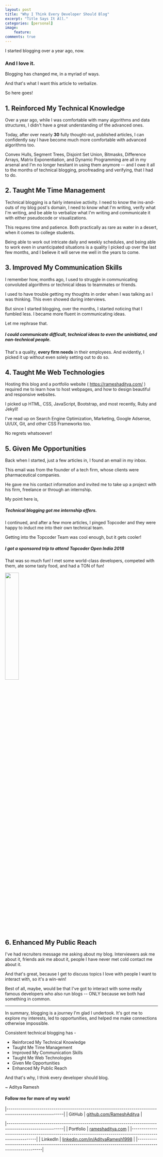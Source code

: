 ```yaml
---
layout: post
title: "Why I Think Every Developer Should Blog"
excerpt: "Title Says It All."
categories: [personal]
image:
    feature: 
comments: true
---
```


I started blogging over a year ago, now.
### And I love it.
Blogging has changed me, in a myriad of ways.

And that's what I want this article to verbalize.

So here goes!

## 1. Reinforced My Technical Knowledge
Over a year ago, while I was comfortable with many algorithms and data structures, I didn't have a great understanding of the advanced ones.

Today, after over nearly **30** fully thought-out, published articles, I can confidently say I have become much more comfortable with advanced algorithms too.

Convex Hulls, Segment Trees, Disjoint Set Union, Bitmasks, Difference Arrays, Matrix Exponentiation, and Dynamic Programming are all in my arsenal and I'm no longer hesitant in using them anymore -- and I owe it all to the months of technical blogging, proofreading and verifying, that I had to do.

## 2. Taught Me Time Management
Technical blogging is a fairly intensive activity. I need to know the ins-and-outs of my blog post's domain, I need to know what I'm writing, verify what I'm writing, and be able to verbalize what I'm writing and communicate it with either pseudocode or visualizations.

This requres time and patience. Both practically as rare as water in a desert, when it comes to college students.

Being able to work out intricate daily and weekly schedules, and being able to work even in unanticipated situations is a quality I picked up over the last few months, and I believe it will serve me well in the years to come.  


## 3. Improved My Communication Skills
I remember how, months ago, I used to struggle in communicating convoluted algorithms or technical ideas to teammates or friends. 

I used to have trouble getting my thoughts in order when I was talking as I was thinking. This even showed during interviews.

But since I started blogging, over the months, I started noticing that I fumbled less. I became more fluent in communicating ideas.

Let me rephrase that.

##### I could communicate difficult, technical ideas to even the uninitiated, and non-technical people.

That's a quality, **every firm needs** in their employees. And evidently, I picked it up without even solely setting out to do so.   


## 4. Taught Me Web Technologies

Hosting this blog and a portfolio website ( <a href="https://rameshaditya.com" target="_blank">https://rameshaditya.com/ </a>) required me to learn how to host webpages, and how to design beautiful and responsive websites.  

I picked up HTML, CSS, JavaScript, Bootstrap, and most recently, Ruby and Jekyll!

I've read up on Search Engine Optimization, Marketing, Google Adsense, UI/UX, Git, and other CSS Frameworks too.

No regrets whatsoever! 


## 5. Given Me Opportunities
Back when I started, just a few articles in, I found an email in my inbox. 

This email was from the founder of a tech firm, whose clients were pharmaceutical companies.

He gave me his contact information and invited me to take up a project with his firm, freelance or through an internship.

My point here is, 

##### Technical blogging got me internship offers.

I continued, and after a few more articles, I pinged Topcoder and they were happy to induct me into their own technical team.

Getting into the Topcoder Team was cool enough, but it gets cooler! 

##### I got a sponsored trip to attend Topcoder Open India 2018

That was so much fun! I met some world-class developers, competed with them, ate some tasty food, and had a TON of fun! 

<img src="{{ site.url }}/img/tco.jpeg" alt="" style="width:30%; height:30%;" class="avatar">

## 6. Enhanced My Public Reach
I've had recruiters message me asking about my blog. Interviewers ask me about it, friends ask me about it, people I have never met cold contact me about it.

And that's great, because I get to discuss topics I love with people I want to interact with, so it's a win-win!

Best of all, maybe, would be that I've got to interact with some really famous developers who also run blogs -- ONLY because we both had something in common.

-------------

In summary, blogging is a journey I'm glad I undertook. It's got me to explore my interests, led to opportunities, and helped me make connections otherwise impossible.

Consistent technical blogging has -
- Reinforced My Technical Knowledge
- Taught Me Time Management
- Improved My Communication Skills
- Taught Me Web Technologies
- Given Me Opportunities
- Enhanced My Public Reach

And that's why, I think every developer should blog.

~ Aditya Ramesh

<h4> Follow me for more of my work! </h4>

|-----------------------------------------------------------------------------------------------------------|
| GitHub | <a href="https://github.com/RameshAditya" target="_blank">github.com/RameshAditya</a>             |

|-----------------------------------------------------------------------------------------------------------|
| Portfolio | <a href="https://rameshaditya.com" target="_blank">rameshaditya.com</a>                        |
|-----------------------------------------------------------------------------------------------------------|
| LinkedIn | <a href="https://linkedin.com/in/AdityaRamesh1998" target="_blank">linkedin.com/in/AdityaRamesh1998</a> |
|-----------------------------------------------------------------------------------------------------------|